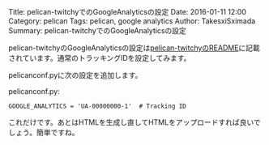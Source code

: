 Title: pelican-twitchyでのGoogleAnalyticsの設定
Date: 2016-01-11 12:00
Category: pelican
Tags: pelican, google analytics
Author: TakesxiSximada
Summary: pelican-twitchyでのGoogleAnalyticsの設定

pelican-twitchyのGoogleAnalyticsの設定は[pelican-twitchyのREADME](https://github.com/ingwinlu/pelican-twitchy#google-analytics)に記載されています。通常のトラッキングIDを設定してみます。

pelicanconf.pyに次の設定を追加します。

pelicanconf.py:

```
GOOGLE_ANALYTICS = 'UA-00000000-1'  # Tracking ID
```

これだけです。あとはHTMLを生成し直してHTMLをアップロードすれば良いでしょう。簡単ですね。

